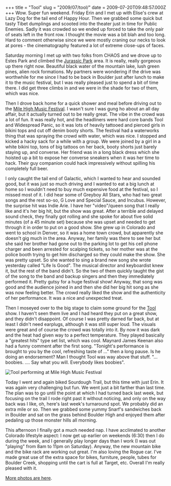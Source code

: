 +++
title = "Tool"
slug = "2009/07/tool/"
date = 2009-07-20T09:48:57.000Z
+++
Wow. Super fun weekend. Friday Erin and I met up with Elise's crew at Lazy Dog for the tail end of Happy Hour. Then we grabbed some quick but tasty Tibet dumplings and scooted into the theater just in time for Public Enemies. Sadly it was crowded so we ended up forced to take the only pair of seats left in the front row. I thought the movie was a bit blah and too long. Hard to comment otherwise since we were mostly craning our necks to look at pores - the cinematography featured a lot of extreme close-ups of faces.

Saturday morning I met up with two folks from CHAOS and we drove up to Estes Park and climbed the [Jurassic Park](http://maps.google.com/maps?f=q&source=s_q&hl=en&geocode=&q=jurassic+park+climbing,+estes+park,+colorado&vps=1&jsv=166d&sll=40.010492,-105.276843&sspn=0.475433,1.036835&ie=UTF8&latlng=14040773995444147241&ei=o-djSo79FoHQM_mvsZAM&cd=1) area. It is really, really gorgeous up there right now. Beautiful black water of the mountain lake, lush green pines, alien rock formations. My partners were wondering if the drive was worthwhile for me since I had to be back in Boulder just after lunch to make it to the music festival, but I was really pleased just to spend a bit of time there. I did get three climbs in and we were in the shade for two of them, which was nice.

Then I drove back home for a quick shower and meal before driving out to the [Mile High Music Festival](http://www.milehighmusicfestival.com). I wasn't sure I was gung ho about an all day affair, but it actually turned out to be really great. The vibe in the crowd was a lot of fun. It was really hot, and the headliners were hard core bands Tool and Widespread Panic, so it was lots of heavily tattooed and pierced girls in bikini tops and cut off denim booty shorts. The festival had a waterworks thing that was spraying the crowd with water, which was nice. I stopped and kicked a hacky sack for a while with a group. We were joined by a girl in a white bikini top, tons of big tattoos on her back, booty shorts just barely staying up, and converse. Her friend was in a long black dress which she hoisted up a bit to expose her converse sneakers when it was her time to hack. Their guy companion could hack impressively without spilling his completely full beer.

I only caught the tail end of Galactic, which I wanted to hear and sounded good, but it was just so much driving and I wanted to eat a big lunch at home so I wouldn't need to buy much expensive food at the festival, so I missed most of it. I did hear some of Greyboy All Stars, who had two great songs and the rest so-so, G Love and Special Sauce, and Incubus. However, the surprise hit was Indie Arie. I have her "video"/queen song that I really like and it's her big hit, but the show was great. After a terrible and delayed sound check, they finally got rolling and she spoke for about five solid minutes (of a 45 minute set) because she was upset and needed to get through it in order to put on a good show. She grew up in Colorado and went to school in Denver, so it was a home town crowd, but apparently she doesn't gig much in the area. Anyway, her family was there to see her but she said her brother had gone out to the parking lot to get his cell phone charger and been arrested for scalping tickets, so her mother was at the police booth trying to get him discharged so they could make the show. She was pretty upset. So she wanted to sing a brand new song she wrote yesterday called "Life Is Good". The musical director and keyboardist knew it, but the rest of the band didn't. So the two of them quickly taught the gist of the song to the band and backup singers and then they immediately performed it. Pretty gutsy for a huge festival show! Anyway, that song was good and the audience joined in and then she did her big hit song as she was now feeling better. The crowd really liked the show and the authenticity of her performance. It was a nice and unexpected treat.

Then I moseyed over to the big stage to claim some ground for the [Tool](http://www.toolband.com/) show. I haven't seen them live and I had heard they put on a great show, and they didn't disappoint. Of course I was pretty darned far back, but at least I didn't need earplugs, although it was still super loud. The visuals were great and of course the crowd was totally into it. By now it was dark and the heat had given way to a perfect temperature. They played basically a "greatest hits" type set list, which was cool. Maynard James Keenan also had a funny comment after the first song. "Tonight's performance is brought to you by the cool, refreshing taste of ..." then a long pause. Is he doing an endorsement? Man I thought Tool was way above that stuff. "... boobies. .... Say what you will. Everybody likes boobies".

![Tool performing at Mile High Music Festival](http://www.peterlyons.com/photos/summer_2009/050_MHMF_Tool.jpg)

Today I went and again biked Sourdough Trail, but this time with just Erin. It was again very challenging but fun. We went just a bit farther than last time. The plan was to go until the point at which I had turned back last week, but focusing on the trail I rode right past it without noticing, and only on the way back was I like, oh, here's last week's turnaround spot. We probably did an extra mile or so. Then we grabbed some yummy Snarf's sandwiches back in Boulder and sat on the grass behind Boulder High and enjoyed them after pedaling up those monster hills all morning.

This afternoon I finally got a much needed nap. I have acclimated to another Colorado lifestyle aspect: I now get up earlier on weekends (6:30) then I do during the week, and I generally play longer days than I work (I was out "playing" from 8am to 11pm on Saturday). Anyway, the new mountain bike and the bike rack are working out great. I'm also loving the Rogue car. I've made great use of the extra space for bikes, furniture, people, tubes for Boulder Creek, shopping until the cart is full at Target, etc. Overall I'm really pleased with it.

[More photos are here](/app/photos?gallery=summer_2009&photo=040_mile_high_music_festival).